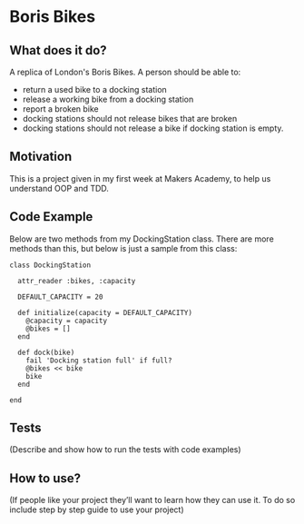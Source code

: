 # Boris Bikes

## What does it do?
A replica of London's Boris Bikes.
A person should be able to:

- return a used bike to a docking station
- release a working bike from a docking station
- report a broken bike
- docking stations should not release bikes that are broken
- docking stations should not release a bike if docking station is empty.


## Motivation
This is a project given in my first week at Makers Academy, to help us understand OOP and TDD.


## Code Example
Below are two methods from my DockingStation class. There are more methods than this, but below is just a sample from this class:
```
class DockingStation

  attr_reader :bikes, :capacity

  DEFAULT_CAPACITY = 20

  def initialize(capacity = DEFAULT_CAPACITY)
    @capacity = capacity
    @bikes = []
  end

  def dock(bike)
    fail 'Docking station full' if full?
    @bikes << bike
    bike
  end

end
```

## Tests
(Describe and show how to run the tests with code examples)


## How to use?
(If people like your project they’ll want to learn how they can use it. To do so include step by step guide to use your project)
